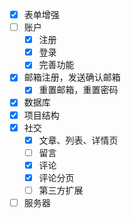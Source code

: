 - [x] 表单增强
- [ ] 账户
    - [x] 注册
    - [x] 登录
    - [x] 完善功能
- [x] 邮箱注册，发送确认邮箱
    - [x] 重置邮箱，重置密码
- [x] 数据库
- [x] 项目结构
- [x] 社交
    - [x] 文章、列表、详情页
    - [ ] 留言
    - [x] 评论
    - [x] 评论分页
    - [ ] 第三方扩展
- [ ] 服务器
